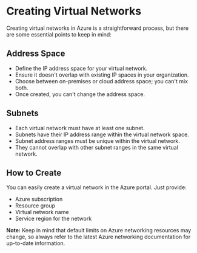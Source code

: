 # Creating Virtual Networks

Creating virtual networks in Azure is a straightforward process, but there are some essential points to keep in mind:

## Address Space

- Define the IP address space for your virtual network.
- Ensure it doesn't overlap with existing IP spaces in your organization.
- Choose between on-premises or cloud address space; you can't mix both.
- Once created, you can't change the address space.

## Subnets

- Each virtual network must have at least one subnet.
- Subnets have their IP address range within the virtual network space.
- Subnet address ranges must be unique within the virtual network.
- They cannot overlap with other subnet ranges in the same virtual network.

## How to Create

You can easily create a virtual network in the Azure portal. Just provide:

- Azure subscription
- Resource group
- Virtual network name
- Service region for the network

**Note:** Keep in mind that default limits on Azure networking resources may change, so always refer to the latest Azure networking documentation for up-to-date information.
